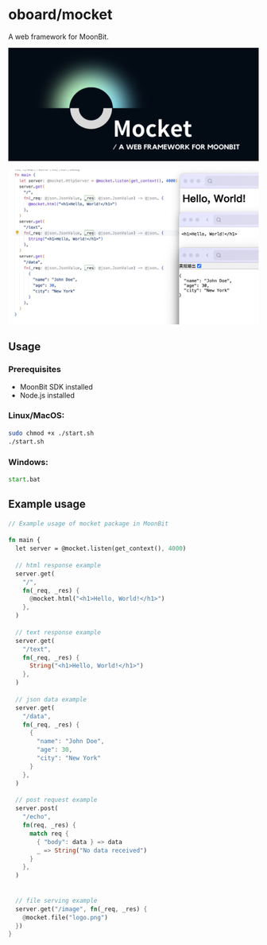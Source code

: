 # oboard/mocket

A web framework for MoonBit.

![logo](logo.png)

![screenshots](screenshots/1.png)

## Usage

### Prerequisites

- MoonBit SDK installed
- Node.js installed

### Linux/MacOS:

```bash
sudo chmod +x ./start.sh
./start.sh
```

### Windows:

```bat
start.bat
```

## Example usage

```rust
// Example usage of mocket package in MoonBit

fn main {
  let server = @mocket.listen(get_context(), 4000)

  // html response example
  server.get(
    "/",
    fn(_req, _res) {
      @mocket.html("<h1>Hello, World!</h1>")
    },
  )

  // text response example
  server.get(
    "/text",
    fn(_req, _res) {
      String("<h1>Hello, World!</h1>")
    },
  )

  // json data example
  server.get(
    "/data",
    fn(_req, _res) {
      {
        "name": "John Doe",
        "age": 30,
        "city": "New York"
      }
    },
  )

  // post request example
  server.post(
    "/echo",
    fn(req, _res) {
      match req {
        { "body": data } => data
        _ => String("No data received")
      }
    },
  )


  // file serving example
  server.get("/image", fn(_req, _res) {
    @mocket.file("logo.png")
  })
}
```
